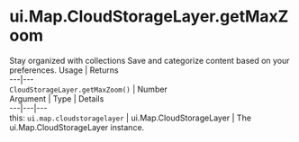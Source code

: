  
#  ui.Map.CloudStorageLayer.getMaxZoom
Stay organized with collections  Save and categorize content based on your preferences. 
Usage | Returns  
---|---  
`CloudStorageLayer.getMaxZoom()` | Number  
Argument | Type | Details  
---|---|---  
this: `ui.map.cloudstoragelayer` | ui.Map.CloudStorageLayer | The ui.Map.CloudStorageLayer instance.  
